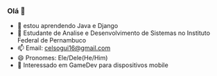 ### Olá 👋

- 🌱 estou aprendendo Java e Django
- 🏢 Estudante de Analise e Desenvolvimento de Sistemas no Instituto Federal de Pernambuco
- 📫 Email: celsogui16@gmail.com
- 😄 Pronomes: Ele/Dele(He/Him)
- 👾 Interessado em GameDev para dispositivos mobile

